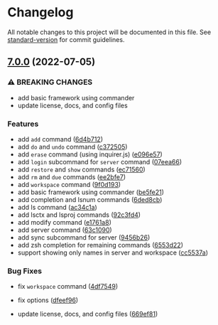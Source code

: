 # Changelog

All notable changes to this project will be documented in this file. See [standard-version](https://github.com/conventional-changelog/standard-version) for commit guidelines.

## [7.0.0](https://github.com/DCsunset/task.json-cli/compare/v6.2.2...v7.0.0) (2022-07-05)


### ⚠ BREAKING CHANGES

* add basic framework using commander
* update license, docs, and config files

### Features

* add `add` command ([6d4b712](https://github.com/DCsunset/task.json-cli/commit/6d4b712a7731e3d2101fd924b373cc627a67d01a))
* add `do` and `undo` command ([c372505](https://github.com/DCsunset/task.json-cli/commit/c372505b4a06df8813033382d6539ebc0196a9ba))
* add `erase` command (using inquirer.js) ([e096e57](https://github.com/DCsunset/task.json-cli/commit/e096e5768b4bae2eaf15f4eeec453d2dc9ee2242))
* add `login` subcommand for `server` command ([07eea66](https://github.com/DCsunset/task.json-cli/commit/07eea667724d3187ae6916f220a4577fc4478cf0))
* add `restore` and `show` commands ([ec71560](https://github.com/DCsunset/task.json-cli/commit/ec715601baca3ca8f86b8e43d9722fa51a92078d))
* add `rm` and `due` commands ([ee2bfe7](https://github.com/DCsunset/task.json-cli/commit/ee2bfe7e30a962f49d7f6db78e6fca7c0c053058))
* add `workspace` command ([9f0d193](https://github.com/DCsunset/task.json-cli/commit/9f0d193c58aa905f22184ec8c5081abfd416df3e))
* add basic framework using commander ([be5fe21](https://github.com/DCsunset/task.json-cli/commit/be5fe219321ffe8437abed7fcc1677139695d7ae))
* add completion and lsnum commands ([6ded8cb](https://github.com/DCsunset/task.json-cli/commit/6ded8cb3fb1f0fdb47c7ca530307102013b97f3c))
* add ls command ([ac34c1a](https://github.com/DCsunset/task.json-cli/commit/ac34c1a65fce24f38cb2904ad7a44ec678a6a51b))
* add lsctx and lsproj commands ([92c3fd4](https://github.com/DCsunset/task.json-cli/commit/92c3fd434ffd95070df79ab4cc424d20bd65a5c0))
* add modify command ([e1761a8](https://github.com/DCsunset/task.json-cli/commit/e1761a83ba618b99429af48a30eec398258589be))
* add server command ([63c1090](https://github.com/DCsunset/task.json-cli/commit/63c10906f7383338e039a2db8e4adb505e7a399f))
* add sync subcommand for server ([9456b26](https://github.com/DCsunset/task.json-cli/commit/9456b262da1bccd6a85193262ab283fac1f2c1d0))
* add zsh completion for remaining commands ([6553d22](https://github.com/DCsunset/task.json-cli/commit/6553d22cb83f6acdec930d914bfd5b1ae9ddc26c))
* support showing only names in server and workspace ([cc5537a](https://github.com/DCsunset/task.json-cli/commit/cc5537a4215046e43d1cd2466ece686f4b5ae687))


### Bug Fixes

* fix `workspace` command ([4df7549](https://github.com/DCsunset/task.json-cli/commit/4df754942fbf39b9f2e7993cf82c0b6ebeddd0c9))
* fix options ([dfeef96](https://github.com/DCsunset/task.json-cli/commit/dfeef96ff7308fbca3ed2e8813525b4cc8dd6512))


* update license, docs, and config files ([669ef81](https://github.com/DCsunset/task.json-cli/commit/669ef81169ac25fd3109c56973130d3f998f3877))
